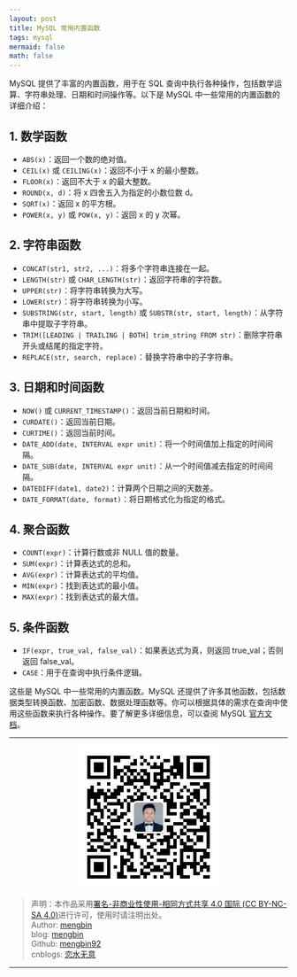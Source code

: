 ```yaml
---
layout: post
title: MySQL 常用内置函数
tags: mysql 
mermaid: false
math: false
---  
```


MySQL 提供了丰富的内置函数，用于在 SQL 查询中执行各种操作，包括数学运算、字符串处理、日期和时间操作等。以下是 MySQL 中一些常用的内置函数的详细介绍：

## 1. 数学函数

- `ABS(x)`：返回一个数的绝对值。
- `CEIL(x)` 或 `CEILING(x)`：返回不小于 x 的最小整数。
- `FLOOR(x)`：返回不大于 x 的最大整数。
- `ROUND(x, d)`：将 x 四舍五入为指定的小数位数 d。
- `SQRT(x)`：返回 x 的平方根。
- `POWER(x, y)` 或 `POW(x, y)`：返回 x 的 y 次幂。

## 2. 字符串函数

- `CONCAT(str1, str2, ...)`：将多个字符串连接在一起。
- `LENGTH(str)` 或 `CHAR_LENGTH(str)`：返回字符串的字符数。
- `UPPER(str)`：将字符串转换为大写。
- `LOWER(str)`：将字符串转换为小写。
- `SUBSTRING(str, start, length)` 或 `SUBSTR(str, start, length)`：从字符串中提取子字符串。
- `TRIM([LEADING | TRAILING | BOTH] trim_string FROM str)`：删除字符串开头或结尾的指定字符。
- `REPLACE(str, search, replace)`：替换字符串中的子字符串。

## 3. 日期和时间函数

- `NOW()` 或 `CURRENT_TIMESTAMP()`：返回当前日期和时间。
- `CURDATE()`：返回当前日期。
- `CURTIME()`：返回当前时间。
- `DATE_ADD(date, INTERVAL expr unit)`：将一个时间值加上指定的时间间隔。
- `DATE_SUB(date, INTERVAL expr unit)`：从一个时间值减去指定的时间间隔。
- `DATEDIFF(date1, date2)`：计算两个日期之间的天数差。
- `DATE_FORMAT(date, format)`：将日期格式化为指定的格式。

## 4. 聚合函数

- `COUNT(expr)`：计算行数或非 NULL 值的数量。
- `SUM(expr)`：计算表达式的总和。
- `AVG(expr)`：计算表达式的平均值。
- `MIN(expr)`：找到表达式的最小值。
- `MAX(expr)`：找到表达式的最大值。

## 5. 条件函数

- `IF(expr, true_val, false_val)`：如果表达式为真，则返回 true_val；否则返回 false_val。
- `CASE`：用于在查询中执行条件逻辑。

这些是 MySQL 中一些常用的内置函数。MySQL 还提供了许多其他函数，包括数据类型转换函数、加密函数、数据处理函数等。你可以根据具体的需求在查询中使用这些函数来执行各种操作。要了解更多详细信息，可以查阅 MySQL [官方文档](https://dev.mysql.com/doc/)。

---

<div align="center">
  <img src="../img/qrcode_wechat.jpg" alt="孟斯特">
</div>

> 声明：本作品采用[署名-非商业性使用-相同方式共享 4.0 国际 (CC BY-NC-SA 4.0)](https://creativecommons.org/licenses/by-nc-sa/4.0/deed.zh)进行许可，使用时请注明出处。  
> Author: [mengbin](mengbin1992@outlook.com)  
> blog: [mengbin](https://mengbin.top)  
> Github: [mengbin92](https://mengbin92.github.io/)  
> cnblogs: [恋水无意](https://www.cnblogs.com/lianshuiwuyi/)  

---
